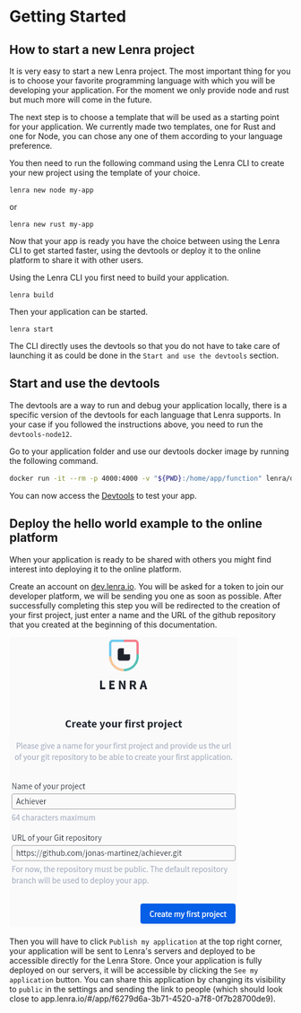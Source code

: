 # Getting Started

## How to start a new Lenra project

It is very easy to start a new Lenra project. The most important thing for you is to choose your favorite programming language with which you will be developing your application. For the moment we only provide node and rust but much more will come in the future.

The next step is to choose a template that will be used as a starting point for your application. We currently made two templates, one for Rust and one for Node, you can chose any one of them according to your language preference.

You then need to run the following command using the Lenra CLI to create your new project using the template of your choice.

```console
lenra new node my-app
```

or

```console
lenra new rust my-app
```


Now that your app is ready you have the choice between using the Lenra CLI to get started faster, using the devtools or deploy it to the online platform to share it with other users.

Using the Lenra CLI you first need to build your application.

```console
lenra build
```

Then your application can be started.

```console
lenra start
```

The CLI directly uses the devtools so that you do not have to take care of launching it as could be done in the `Start and use the devtools` section.


## Start and use the devtools

The devtools are a way to run and debug your application locally, there is a specific version of the devtools for each language that Lenra supports. In your case if you followed the instructions above, you need to run the `devtools-node12`.

Go to your application folder and use our devtools docker image by running the following command.

```bash
docker run -it --rm -p 4000:4000 -v "${PWD}:/home/app/function" lenra/devtools-node12:beta
```

You can now access the <a href="http://localhost:4000/" target="_blank" rel="noopener">Devtools</a> to test your app.

## Deploy the hello world example to the online platform

When your application is ready to be shared with others you might find interest into deploying it to the online platform.

Create an account on [dev.lenra.io](http://dev.lenra.io). You will be asked for a token to join our developer platform, we will be sending you one as soon as possible. After successfully completing this step you will be redirected to the creation of your first project, just enter a name and the URL of the github repository that you created at the beginning of this documentation.

![New Lenra project](./img/new-lenra-project.png)

Then you will have to click `Publish my application` at the top right corner, your application will be sent to Lenra's servers and deployed to be accessible directly for the Lenra Store. Once your application is fully deployed on our servers, it will be accessible by clicking the `See my application` button. You can share this application by changing its visibility to `public` in the settings and sending the link to people (which should look close to app.lenra.io/#/app/f6279d6a-3b71-4520-a7f8-0f7b28700de9).